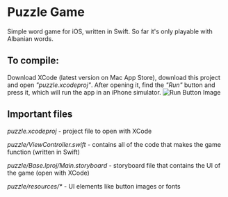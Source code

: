 # Puzzle Game

Simple word game for iOS, written in Swift.
So far it's only playable with Albanian words.

## To compile:

Download XCode (latest version on Mac App Store), download this project and open *"puzzle.xcodeproj"*. After opening it, find the *"Run"* button and press it, which will run the app in an iPhone simulator.
![Run Button Image](https://i.imgur.com/LMTEXdm.png)

## Important files

*puzzle.xcodeproj* - project file to open with XCode

*puzzle/ViewController.swift* - contains all of the code that makes the game function (written in Swift)

*puzzle/Base.lproj/Main.storyboard* - storyboard file that contains the UI of the game (open with XCode)

*puzzle/resources/\** - UI elements like button images or fonts
